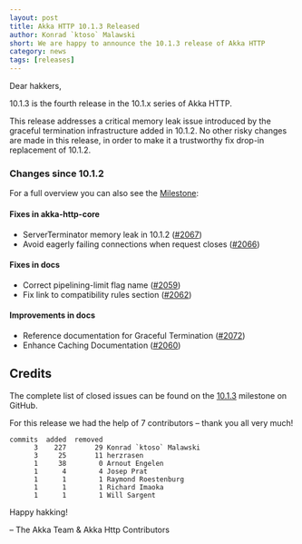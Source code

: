 ```yaml
---
layout: post
title: Akka HTTP 10.1.3 Released
author: Konrad `ktoso` Malawski
short: We are happy to announce the 10.1.3 release of Akka HTTP
category: news
tags: [releases]
---
```


Dear hakkers,


10.1.3 is the fourth release in the 10.1.x series of Akka HTTP.

This release addresses a critical memory leak issue introduced by the graceful termination infrastructure added in 10.1.2.
No other risky changes are made in this release, in order to make it a trustworthy fix drop-in replacement of 10.1.2.

### **Changes since 10.1.2**

For a full overview you can also see the [Milestone](https://github.com/akka/akka-http/milestone/41?closed=1):

#### Fixes in akka-http-core

 * ServerTerminator memory leak in 10.1.2 ([#2067](https://github.com/akka/akka-http/issues/2067))
 * Avoid eagerly failing connections when request closes ([#2066](https://github.com/akka/akka-http/issues/2066))

#### Fixes in docs

 * Correct pipelining-limit flag name ([#2059](https://github.com/akka/akka-http/issues/2059))
 * Fix link to compatibility rules section ([#2062](https://github.com/akka/akka-http/issues/2062))

#### Improvements in docs

 * Reference documentation for Graceful Termination ([#2072](https://github.com/akka/akka-http/issues/2072))
 * Enhance Caching Documentation ([#2060](https://github.com/akka/akka-http/issues/2060))
 
 ## Credits 

The complete list of closed issues can be found on the [10.1.3](https://github.com/akka/akka-http/milestone/41?closed=1) milestone on GitHub.

For this release we had the help of 7 contributors – thank you all very much!


```
commits  added  removed
      3    227       29 Konrad `ktoso` Malawski
      3     25       11 herzrasen
      1     38        0 Arnout Engelen
      1      4        4 Josep Prat
      1      1        1 Raymond Roestenburg
      1      1        1 Richard Imaoka
      1      1        1 Will Sargent
```


Happy hakking!

– The Akka Team & Akka Http Contributors
